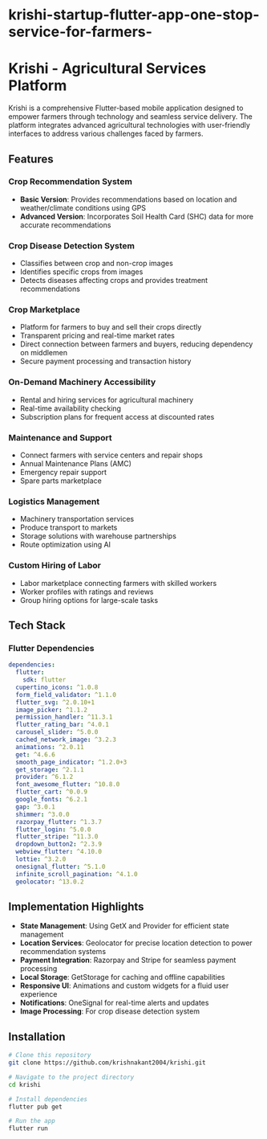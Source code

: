 # krishi-startup-flutter-app-one-stop-service-for-farmers-
# Krishi - Agricultural Services Platform

Krishi is a comprehensive Flutter-based mobile application designed to empower farmers through technology and seamless service delivery. The platform integrates advanced agricultural technologies with user-friendly interfaces to address various challenges faced by farmers.

## Features

### Crop Recommendation System
- **Basic Version**: Provides recommendations based on location and weather/climate conditions using GPS
- **Advanced Version**: Incorporates Soil Health Card (SHC) data for more accurate recommendations

### Crop Disease Detection System
- Classifies between crop and non-crop images
- Identifies specific crops from images
- Detects diseases affecting crops and provides treatment recommendations

### Crop Marketplace
- Platform for farmers to buy and sell their crops directly
- Transparent pricing and real-time market rates
- Direct connection between farmers and buyers, reducing dependency on middlemen
- Secure payment processing and transaction history

### On-Demand Machinery Accessibility
- Rental and hiring services for agricultural machinery
- Real-time availability checking
- Subscription plans for frequent access at discounted rates

### Maintenance and Support
- Connect farmers with service centers and repair shops
- Annual Maintenance Plans (AMC)
- Emergency repair support
- Spare parts marketplace

### Logistics Management
- Machinery transportation services
- Produce transport to markets
- Storage solutions with warehouse partnerships
- Route optimization using AI

### Custom Hiring of Labor
- Labor marketplace connecting farmers with skilled workers
- Worker profiles with ratings and reviews
- Group hiring options for large-scale tasks

## Tech Stack

### Flutter Dependencies
```yaml
dependencies:
  flutter:
    sdk: flutter
  cupertino_icons: ^1.0.8
  form_field_validator: ^1.1.0
  flutter_svg: ^2.0.10+1
  image_picker: ^1.1.2
  permission_handler: ^11.3.1
  flutter_rating_bar: ^4.0.1
  carousel_slider: ^5.0.0
  cached_network_image: ^3.2.3
  animations: ^2.0.11
  get: ^4.6.6
  smooth_page_indicator: ^1.2.0+3
  get_storage: ^2.1.1
  provider: ^6.1.2
  font_awesome_flutter: ^10.8.0
  flutter_cart: ^0.0.9
  google_fonts: ^6.2.1
  gap: ^3.0.1
  shimmer: ^3.0.0
  razorpay_flutter: ^1.3.7
  flutter_login: ^5.0.0
  flutter_stripe: ^11.3.0
  dropdown_button2: ^2.3.9
  webview_flutter: ^4.10.0
  lottie: ^3.2.0
  onesignal_flutter: ^5.1.0
  infinite_scroll_pagination: ^4.1.0
  geolocator: ^13.0.2
```

## Implementation Highlights

- **State Management**: Using GetX and Provider for efficient state management
- **Location Services**: Geolocator for precise location detection to power recommendation systems
- **Payment Integration**: Razorpay and Stripe for seamless payment processing
- **Local Storage**: GetStorage for caching and offline capabilities
- **Responsive UI**: Animations and custom widgets for a fluid user experience
- **Notifications**: OneSignal for real-time alerts and updates
- **Image Processing**: For crop disease detection system

## Installation

```bash
# Clone this repository
git clone https://github.com/krishnakant2004/krishi.git

# Navigate to the project directory
cd krishi

# Install dependencies
flutter pub get

# Run the app
flutter run
